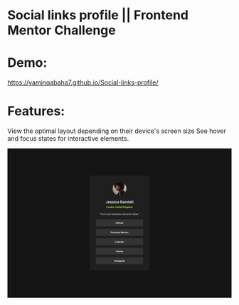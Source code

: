 # Social links profile || Frontend Mentor Challenge

# Demo:

https://yaminqabaha7.github.io/Social-links-profile/

# Features:

View the optimal layout depending on their device's screen size
See hover and focus states for interactive elements.

![Getting Started](./image//destkop-design.jpg)
